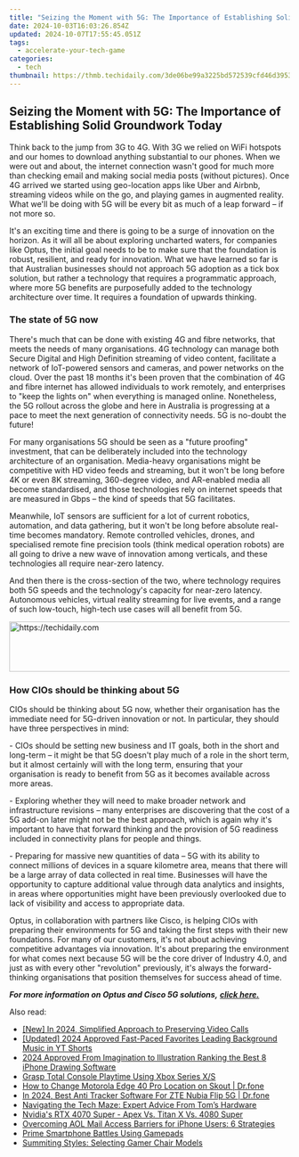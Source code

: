 ```yaml
---
title: "Seizing the Moment with 5G: The Importance of Establishing Solid Groundwork Today"
date: 2024-10-03T16:03:26.854Z
updated: 2024-10-07T17:55:45.051Z
tags:
  - accelerate-your-tech-game
categories:
  - tech
thumbnail: https://thmb.techidaily.com/3de06be99a3225bd572539cfd46d39535123115f6244e3ee7a3676c38fda1900.jpg
---
```


## Seizing the Moment with 5G: The Importance of Establishing Solid Groundwork Today

Think back to the jump from 3G to 4G. With 3G we relied on WiFi hotspots and our homes to download anything substantial to our phones. When we were out and about, the internet connection wasn't good for much more than checking email and making social media posts (without pictures). Once 4G arrived we started using geo-location apps like Uber and Airbnb, streaming videos while on the go, and playing games in augmented reality. What we'll be doing with 5G will be every bit as much of a leap forward – if not more so. 

It's an exciting time and there is going to be a surge of innovation on the horizon. As it will all be about exploring uncharted waters, for companies like Optus, the initial goal needs to be to make sure that the foundation is robust, resilient, and ready for innovation. What we have learned so far is that Australian businesses should not approach 5G adoption as a tick box solution, but rather a technology that requires a programmatic approach, where more 5G benefits are purposefully added to the technology architecture over time. It requires a foundation of upwards thinking.

### **The state of 5G now**

There's much that can be done with existing 4G and fibre networks, that meets the needs of many organisations. 4G technology can manage both Secure Digital and High Definition streaming of video content, facilitate a network of IoT-powered sensors and cameras, and power networks on the cloud. Over the past 18 months it's been proven that the combination of 4G and fibre internet has allowed individuals to work remotely, and enterprises to "keep the lights on" when everything is managed online. Nonetheless, the 5G rollout across the globe and here in Australia is progressing at a pace to meet the next generation of connectivity needs. 5G is no-doubt the future!

For many organisations 5G should be seen as a "future proofing" investment, that can be deliberately included into the technology architecture of an organisation. Media-heavy organisations might be competitive with HD video feeds and streaming, but it won't be long before 4K or even 8K streaming, 360-degree video, and AR-enabled media all become standardised, and those technologies rely on internet speeds that are measured in Gbps – the kind of speeds that 5G facilitates. 

Meanwhile, IoT sensors are sufficient for a lot of current robotics, automation, and data gathering, but it won't be long before absolute real-time becomes mandatory. Remote controlled vehicles, drones, and specialised remote fine precision tools (think medical operation robots) are all going to drive a new wave of innovation among verticals, and these technologies all require near-zero latency. 

And then there is the cross-section of the two, where technology requires both 5G speeds and the technology's capacity for near-zero latency. Autonomous vehicles, virtual reality streaming for live events, and a range of such low-touch, high-tech use cases will all benefit from 5G.

<!-- affiliate ads begin -->
<a href="https://aligracehair.sjv.io/c/5597632/2047366/19272" target="_top" id="2047366">
  <img src="//a.impactradius-go.com/display-ad/19272-2047366" border="0" alt="https://techidaily.com" width="728" height="90"/>
</a>
<img height="0" width="0" src="https://aligracehair.sjv.io/i/5597632/2047366/19272" style="position:absolute;visibility:hidden;" border="0" />
<!-- affiliate ads end -->

### **How CIOs should be thinking about 5G**

CIOs should be thinking about 5G now, whether their organisation has the immediate need for 5G-driven innovation or not. In particular, they should have three perspectives in mind:

\- CIOs should be setting new business and IT goals, both in the short and long-term – it might be that 5G doesn't play much of a role in the short term, but it almost certainly will with the long term, ensuring that your organisation is ready to benefit from 5G as it becomes available across more areas.

\- Exploring whether they will need to make broader network and infrastructure revisions – many enterprises are discovering that the cost of a 5G add-on later might not be the best approach, which is again why it's important to have that forward thinking and the provision of 5G readiness included in connectivity plans for people and things. 

\- Preparing for massive new quantities of data – 5G with its ability to connect millions of devices in a square kilometre area, means that there will be a large array of data collected in real time. Businesses will have the opportunity to capture additional value through data analytics and insights, in areas where opportunities might have been previously overlooked due to lack of visibility and access to appropriate data. 

Optus, in collaboration with partners like Cisco, is helping CIOs with preparing their environments for 5G and taking the first steps with their new foundations. For many of our customers, it's not about achieving competitive advantages via innovation. It's about preparing the environment for what comes next because 5G will be the core driver of Industry 4.0, and just as with every other "revolution" previously, it's always the forward-thinking organisations that position themselves for success ahead of time. 

**_For more information on Optus and Cisco 5G solutions,_** [**_click here._**](https://www.optus.com.au/enterprise/5g)

<ins class="adsbygoogle"
     style="display:block"
     data-ad-format="autorelaxed"
     data-ad-client="ca-pub-7571918770474297"
     data-ad-slot="1223367746"></ins>

<ins class="adsbygoogle"
     style="display:block"
     data-ad-client="ca-pub-7571918770474297"
     data-ad-slot="8358498916"
     data-ad-format="auto"
     data-full-width-responsive="true"></ins>

<span class="atpl-alsoreadstyle">Also read:</span>
<div><ul>
<li><a href="https://screen-capture.techidaily.com/new-in-2024-simplified-approach-to-preserving-video-calls/"><u>[New] In 2024, Simplified Approach to Preserving Video Calls</u></a></li>
<li><a href="https://youtube-data.techidaily.com/ed-2024-approved-fast-paced-favorites-leading-background-music-in-yt-shorts/"><u>[Updated] 2024 Approved Fast-Paced Favorites Leading Background Music in YT Shorts</u></a></li>
<li><a href="https://fox-hovers.techidaily.com/2024-approved-from-imagination-to-illustration-ranking-the-best-8-iphone-drawing-software/"><u>2024 Approved From Imagination to Illustration Ranking the Best 8 iPhone Drawing Software</u></a></li>
<li><a href="https://games-able.techidaily.com/grasp-total-console-playtime-using-xbox-series-xs/"><u>Grasp Total Console Playtime Using Xbox Series X/S</u></a></li>
<li><a href="https://location-social.techidaily.com/how-to-change-motorola-edge-40-pro-location-on-skout-drfone-by-drfone-virtual-android/"><u>How to Change Motorola Edge 40 Pro Location on Skout | Dr.fone</u></a></li>
<li><a href="https://android-location-track.techidaily.com/in-2024-best-anti-tracker-software-for-zte-nubia-flip-5g-drfone-by-drfone-virtual-android/"><u>In 2024, Best Anti Tracker Software For ZTE Nubia Flip 5G | Dr.fone</u></a></li>
<li><a href="https://hardware-help.techidaily.com/navigating-the-tech-maze-expert-advice-from-toms-hardware/"><u>Navigating the Tech Maze: Expert Advice From Tom’s Hardware</u></a></li>
<li><a href="https://games-able.techidaily.com/nvidias-rtx-4070-super-apex-vs-titan-x-vs-4080-super/"><u>Nvidia's RTX 4070 Super - Apex Vs. Titan X Vs. 4080 Super</u></a></li>
<li><a href="https://fox-that.techidaily.com/overcoming-aol-mail-access-barriers-for-iphone-users-6-strategies/"><u>Overcoming AOL Mail Access Barriers for iPhone Users: 6 Strategies</u></a></li>
<li><a href="https://games-able.techidaily.com/prime-smartphone-battles-using-gamepads/"><u>Prime Smartphone Battles Using Gamepads</u></a></li>
<li><a href="https://games-able.techidaily.com/summiting-styles-selecting-gamer-chair-models/"><u>Summiting Styles: Selecting Gamer Chair Models</u></a></li>
</ul></div>

